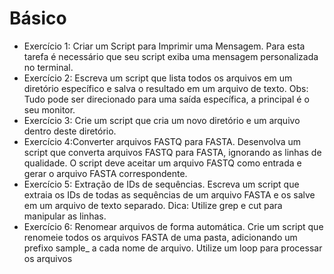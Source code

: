 # Básico
- Exercício 1: Criar um Script para Imprimir uma Mensagem. Para esta tarefa é necessário que seu script exiba uma mensagem personalizada no terminal.
- Exercício 2: Escreva um script que lista todos os arquivos em um diretório específico e salva o resultado em um arquivo de texto. Obs: Tudo pode ser direcionado para uma saída específica, a principal é o seu monitor.
- Exercício 3: Crie um script que cria um novo diretório e um arquivo dentro deste diretório.
- Exercício 4:Converter arquivos FASTQ para FASTA. Desenvolva um script que converta arquivos FASTQ para FASTA, ignorando as linhas de qualidade. O script deve aceitar um arquivo FASTQ como entrada e gerar o arquivo FASTA correspondente.
- Exercício 5: Extração de IDs de sequências. Escreva um script que extraia os IDs de todas as sequências de um arquivo FASTA e os salve em um arquivo de texto separado. Dica: Utilize grep e cut para manipular as linhas.
- Exercício 6: Renomear arquivos de forma automática. Crie um script que renomeie todos os arquivos FASTA de uma pasta, adicionando um prefixo sample_ a cada nome de arquivo. Utilize um loop para processar os arquivos

